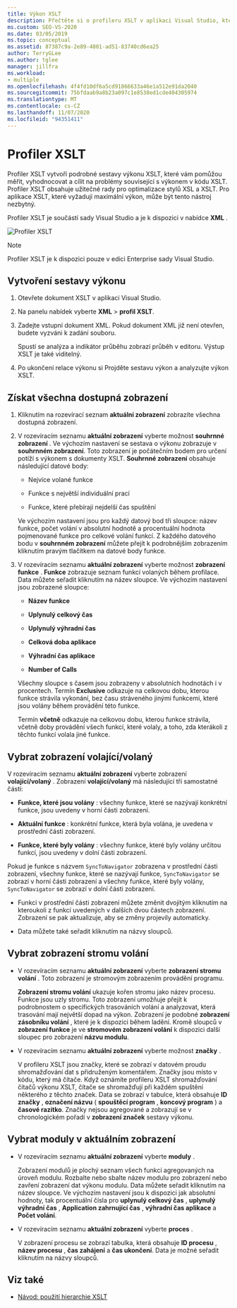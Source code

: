 ```yaml
---
title: Výkon XSLT
description: Přečtěte si o profileru XSLT v aplikaci Visual Studio, který vytváří podrobné sestavy výkonu XSLT, které vám pomůžou optimalizovat výkon kódu XSLT.
ms.custom: SEO-VS-2020
ms.date: 03/05/2019
ms.topic: conceptual
ms.assetid: 87387c9a-2e89-4801-ad51-83740cd6ea25
author: TerryGLee
ms.author: tglee
manager: jillfra
ms.workload:
- multiple
ms.openlocfilehash: 4f4fd10df6a5cd91866633a46e1a512e91da2040
ms.sourcegitcommit: 75bfdaab9a8b23a097c1e8538ed1cde404305974
ms.translationtype: MT
ms.contentlocale: cs-CZ
ms.lasthandoff: 11/07/2020
ms.locfileid: "94351411"
---
```

# <a name="the-xslt-profiler"></a>Profiler XSLT

Profiler XSLT vytvoří podrobné sestavy výkonu XSLT, které vám pomůžou měřit, vyhodnocovat a cílit na problémy související s výkonem v kódu XSLT. Profiler XSLT obsahuje užitečné rady pro optimalizace stylů XSL a XSLT. Pro aplikace XSLT, které vyžadují maximální výkon, může být tento nástroj nezbytný.

Profiler XSLT je součástí sady Visual Studio a je k dispozici v nabídce **XML** .

![Profiler XSLT](../xml-tools/media/profile-xslt-menu.png)

> [!NOTE]
> Profiler XSLT je k dispozici pouze v edici Enterprise sady Visual Studio.

## <a name="create-a-performance-report"></a>Vytvoření sestavy výkonu

1. Otevřete dokument XSLT v aplikaci Visual Studio.

2. Na panelu nabídek vyberte **XML**  >  **profil XSLT**.

3. Zadejte vstupní dokument XML. Pokud dokument XML již není otevřen, budete vyzváni k zadání souboru.

   Spustí se analýza a indikátor průběhu zobrazí průběh v editoru. Výstup XSLT je také viditelný.

4. Po ukončení relace výkonu si Projděte sestavu výkon a analyzujte výkon XSLT.

## <a name="get-all-available-views"></a>Získat všechna dostupná zobrazení

1. Kliknutím na rozevírací seznam **aktuální zobrazení** zobrazíte všechna dostupná zobrazení.

2. V rozevíracím seznamu **aktuální zobrazení** vyberte možnost **souhrnné zobrazení** . Ve výchozím nastavení se sestava o výkonu zobrazuje v **souhrnném zobrazení**. Toto zobrazení je počátečním bodem pro určení potíží s výkonem s dokumenty XSLT. **Souhrnné zobrazení** obsahuje následující datové body:

   - Nejvíce volané funkce

   - Funkce s největší individuální prací

   - Funkce, které přebírají nejdelší čas spuštění

   Ve výchozím nastavení jsou pro každý datový bod tři sloupce: název funkce, počet volání v absolutní hodnotě a procentuální hodnota pojmenované funkce pro celkové volání funkcí. Z každého datového bodu v **souhrnném zobrazení** můžete přejít k podrobnějším zobrazením kliknutím pravým tlačítkem na datové body funkce.

3. V rozevíracím seznamu **aktuální zobrazení** vyberte možnost **zobrazení funkce** . **Funkce** zobrazuje seznam funkcí volaných během profilace. Data můžete seřadit kliknutím na název sloupce. Ve výchozím nastavení jsou zobrazené sloupce:

    - **Název funkce**

    - **Uplynulý celkový čas**

    - **Uplynulý výhradní čas**

    - **Celková doba aplikace**

    - **Výhradní čas aplikace**

    - **Number of Calls**

   Všechny sloupce s časem jsou zobrazeny v absolutních hodnotách i v procentech. Termín **Exclusive** odkazuje na celkovou dobu, kterou funkce strávila vykonání, bez času stráveného jinými funkcemi, které jsou volány během provádění této funkce.

   Termín **včetně** odkazuje na celkovou dobu, kterou funkce strávila, včetně doby provádění všech funkcí, které volaly, a toho, zda kterákoli z těchto funkcí volala jiné funkce.

## <a name="select-callercallee-view"></a>Vybrat zobrazení volající/volaný

V rozevíracím seznamu **aktuální zobrazení** vyberte zobrazení **volající/volaný** . Zobrazení **volající/volaný** má následující tři samostatné části:

- **Funkce, které jsou volány** : všechny funkce, které se nazývají konkrétní funkce, jsou uvedeny v horní části zobrazení.

- **Aktuální funkce** : konkrétní funkce, která byla volána, je uvedena v prostřední části zobrazení.

- **Funkce, které byly volány** : všechny funkce, které byly volány určitou funkcí, jsou uvedeny v dolní části zobrazení.

Pokud je funkce s názvem `SyncToNavigator` zobrazena v prostřední části zobrazení, všechny funkce, které se nazývají funkce, `SyncToNavigator` se zobrazí v horní části zobrazení a všechny funkce, které byly volány, `SyncToNavigator` se zobrazí v dolní části zobrazení.

- Funkci v prostřední části zobrazení můžete změnit dvojitým kliknutím na kteroukoli z funkcí uvedených v dalších dvou částech zobrazení. Zobrazení se pak aktualizuje, aby se změny projevily automaticky.

- Data můžete také seřadit kliknutím na názvy sloupců.

## <a name="select-call-tree-view"></a>Vybrat zobrazení stromu volání

- V rozevíracím seznamu **aktuální zobrazení** vyberte **zobrazení stromu volání** . Toto zobrazení je stromovým zobrazením provádění programu.

   **Zobrazení stromu volání** ukazuje kořen stromu jako název procesu. Funkce jsou uzly stromu. Toto zobrazení umožňuje přejít k podrobnostem o specifických trasováních volání a analyzovat, která trasování mají největší dopad na výkon. Zobrazení je podobné **zobrazení zásobníku volání** , které je k dispozici během ladění. Kromě sloupců v **zobrazení funkce** je ve **stromovém zobrazení volání** k dispozici další sloupec pro zobrazení **názvu modulu**.

- V rozevíracím seznamu **aktuální zobrazení** vyberte možnost **značky** .

   V profileru XSLT jsou značky, které se zobrazí v datovém proudu shromažďování dat s přidruženým komentářem. Značky jsou místo v kódu, který má čítače. Když oznámíte profileru XSLT shromažďování čítačů výkonu XSLT, čítače se shromažďují při každém spuštění některého z těchto značek. Data se zobrazí v tabulce, která obsahuje **ID značky** , **označení názvu** ( **spouštěcí program** , **koncový program** ) a **časové razítko**. Značky nejsou agregované a zobrazují se v chronologickém pořadí v **zobrazení značek** sestavy výkonu.

## <a name="select-modules-in-the-current-view"></a>Vybrat moduly v aktuálním zobrazení

- V rozevíracím seznamu **aktuální zobrazení** vyberte **moduly** .

   Zobrazení modulů je plochý seznam všech funkcí agregovaných na úroveň modulu. Rozbalte nebo sbalte název modulu pro zobrazení nebo zavření zobrazení dat výkonu modulu. Data můžete seřadit kliknutím na název sloupce. Ve výchozím nastavení jsou k dispozici jak absolutní hodnoty, tak procentuální čísla pro **uplynulý celkový čas** , **uplynulý výhradní čas** , **Application zahrnující čas** , **výhradní čas aplikace** a **Počet volání**.

- V rozevíracím seznamu **aktuální zobrazení** vyberte **proces** .

   V zobrazení procesu se zobrazí tabulka, která obsahuje **ID procesu** , **název procesu** , **čas zahájení** a **čas ukončení**. Data je možné seřadit kliknutím na názvy sloupců.

## <a name="see-also"></a>Viz také

- [Návod: použití hierarchie XSLT](../xml-tools/walkthrough-using-xslt-hierarchy.md)
